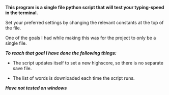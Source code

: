 **This program is a single file python script that will test your typing-speed in the terminal.**

Set your preferred settings by changing the relevant constants at the top of the file.

One of the goals I had while making this was for the project to only be a single file.


***To reach that goal I have done the following things:***


- The script updates itself to set a new highscore, so there is no separate save file.


- The list of words is downloaded each time the script runs.


***Have not tested on windows***
